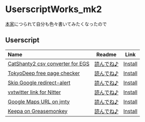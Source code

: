 # UserscriptWorks_mk2

[本家](https://github.com/PC-CNT/UserscriptWorks)につられて自分も色々書いてみたくなったので

## Userscript

| Name | Readme | Link |
| :- | :-: | :-: |
| [CatShanty2 csv converter for EGS](./CS2csv4EGS/) | [読んでね♪](./CS2csv4EGS/README.md) | [Install](./CS2csv4EGS/CS2csv4EGS.user.js?raw=1) |
| [TokyoDeep free page checker](./TokyoDeep_fpc/) | [読んでね♪](./TokyoDeep_fpc/README.md) | [Install](./TokyoDeep_fpc/TokyoDeep_fpc.user.js?raw=1) |
| [Skip Google redirect-alert](./Skip_redirect/) | [読んでね♪](./Skip_redirect/README.md) | [Install](./Skip_redirect/Skip_redirect.user.js?raw=1) |
| [vxtwitter link for Nitter](./vxlink4nitter/) | [読んでね♪](./vxlink4nitter/README.md) | [Install](./vxlink4nitter/vxlink4nitter.user.js?raw=1) |
| [Google Maps URL on jmty](./Gmap_jmty/) | [読んでね♪](./Gmap_jmty/README.md) | [Install](./Gmap_jmty/Gmap_jmty.user.js?raw=1) |
| [Keepa on Greasemonkey](./Keepa_on_gm/) | [読んでね♪](./Keepa_on_gm/README.md) | [Install](./Keepa_on_gm/Keepa_on_gm.user.js?raw=1) |
